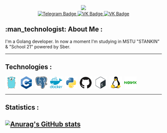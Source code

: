 <div id="header" align="center">
  <img src="https://media.giphy.com/media/GRVM7bxdn7yEFWTN6i/giphy.gif" width="300"/>
</div>
<div id="badges" align="center">
  <a href="https://t.me/alex_grap">
    <img src="https://img.shields.io/badge/Telegram-blue?style=for-the-badge&logo=telegram&logoColor=white" alt="Telegram Badge"/>
  </a>
  <a href="https://vk.com/idalexgrap">
    <img src="https://img.shields.io/badge/Vk-black?style=for-the-badge&logo=vk&logoColor=white" alt="VK Badge"/>
  </a>
  <a href="mailto:al3xgrap@gmail.com">
    <img src="https://img.shields.io/badge/Gmail-red?style=for-the-badge&logo=gmail&logoColor=white" alt="VK Badge"/>
  </a>
</div>
<h2> :man_technologist: About Me :</h2>
I'm a Golang developer. In now a moment I'm studying in MSTU "STANKIN" & "School 21" powered by Sber.

---

<h2> Technologies :</h2>
<div>
  <img src="https://github.com/devicons/devicon/blob/master/icons/go/go-original.svg" title="Go" alt="Go" width="40" height="40"/>&nbsp;
  <img src="https://github.com/devicons/devicon/blob/master/icons/cplusplus/cplusplus-original.svg" title="C++" alt="C++" width="40" height="40"/>&nbsp;
  <img src="https://github.com/devicons/devicon/blob/master/icons/postgresql/postgresql-original.svg" title="Postgre" alt="Postgre" width="40" height="40"/>&nbsp;
  <img src="https://github.com/devicons/devicon/blob/master/icons/docker/docker-plain-wordmark.svg" title="Docker" alt="Docker" width="40" height="40"/>&nbsp;
  <img src="https://github.com/devicons/devicon/blob/master/icons/python/python-original.svg" title="Python" alt="Python" width="40" height="40"/>&nbsp;
  <img src="https://github.com/devicons/devicon/blob/master/icons/github/github-original.svg" title="Git" alt="Git" width="40" height="40"/>&nbsp;
  <img src="https://github.com/devicons/devicon/blob/master/icons/bash/bash-original.svg" title="Bash" alt="Bash " width="40" height="40"/>&nbsp;
  <img src="https://github.com/devicons/devicon/blob/master/icons/linux/linux-original.svg" title="Linux" alt="Linux " width="40" height="40"/>&nbsp;
  <img src="https://github.com/devicons/devicon/blob/master/icons/nginx/nginx-original.svg" title="nginx" alt="nginx " width="40" height="40"/>&nbsp;
  
</div>

---

<h2>Statistics :<h2/>
<div>

[![Anurag's GitHub stats](https://github-readme-stats.vercel.app/api?username=alexGrap)](https://github.com/anuraghazra/github-readme-stats)
  </div>

